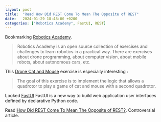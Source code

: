 ```yaml
---
layout: post
title:  "Read How Did REST Come To Mean The Opposite of REST"
date:   2024-01-29 18:48:00 +0200
categories: ["Robotics Academy", FastUI, REST]
---
```

Bookmarking [Robotics Academy](http://jderobot.github.io/RoboticsAcademy/). 

> Robotics Academy is an open source collection of exercises and challenges to learn robotics in a practical way. There are exercises about drone programming, about computer vision, about mobile robots, about autonomous cars, etc.

This [Drone Cat and Mouse](http://jderobot.github.io/RoboticsAcademy/exercises/Drones/drone_cat_mouse) exercise is especially interesting :

> The goal of this exercise is to implement the logic that allows a quadrotor to play a game of cat and mouse with a second quadrotor.

Looked [FastUI](https://github.com/pydantic/FastUI) FastUI is a new way to build web application user interfaces defined by declarative Python code.

Read [How Did REST Come To Mean The Opposite of REST?](https://htmx.org/essays/how-did-rest-come-to-mean-the-opposite-of-rest). Controversial article. 
